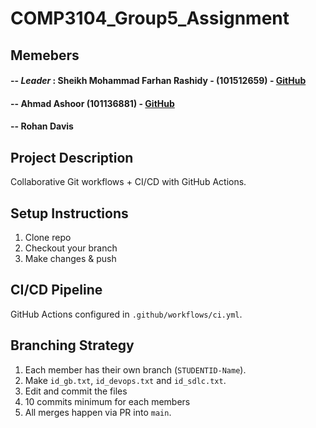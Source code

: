 # COMP3104_Group5_Assignment
## Memebers
#### -- *Leader* : Sheikh Mohammad Farhan Rashidy - (101512659) - [GitHub](https://github.com/farhanrashidy)
#### -- Ahmad Ashoor (101136881) - [GitHub](https://github.com/Ahmad3663)
#### -- Rohan Davis

## Project Description
Collaborative Git workflows + CI/CD with GitHub Actions.

## Setup Instructions
1. Clone repo
2. Checkout your branch
3. Make changes & push

## CI/CD Pipeline
GitHub Actions configured in `.github/workflows/ci.yml`.

## Branching Strategy
1. Each member has their own branch (`STUDENTID-Name`). 
2. Make `id_gb.txt`, `id_devops.txt` and `id_sdlc.txt`.
3. Edit and commit the files
4. 10 commits minimum for each members 
5. All merges happen via PR into `main`.

